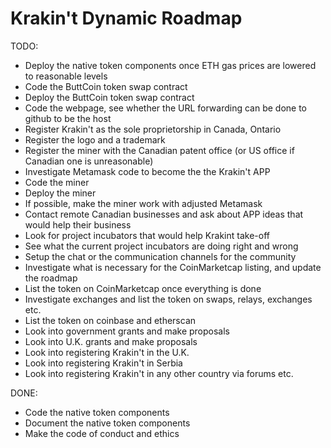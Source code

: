 # Krakin't Dynamic Roadmap

TODO:
- Deploy the native token components once ETH gas prices are lowered to reasonable levels
- Code the ButtCoin token swap contract
- Deploy the ButtCoin token swap contract
- Code the webpage, see whether the URL forwarding can be done to github to be the host
- Register Krakin't as the sole proprietorship in Canada, Ontario
- Register the logo and a trademark
- Register the miner with the Canadian patent office (or US office if Canadian one is unreasonable)
- Investigate Metamask code to become the the Krakin't APP
- Code the miner
- Deploy the miner
- If possible, make the miner work with adjusted Metamask
- Contact remote Canadian businesses and ask about APP ideas that would help their business
- Look for project incubators that would help Krakint take-off
- See what the current project incubators are doing right and wrong
- Setup the chat or the communication channels for the community
- Investigate what is necessary for the CoinMarketcap listing, and update the roadmap
- List the token on CoinMarketcap once everything is done
- Investigate exchanges and list the token on swaps, relays, exchanges etc.
- List the token on coinbase and etherscan
- Look into government grants and make proposals
- Look into U.K. grants and make proposals
- Look into registering Krakin't in the U.K.
- Look into registering Krakin't in Serbia
- Look into registering Krakin't in any other country via forums etc.


DONE:
- Code the native token components
- Document the native token components
- Make the code of conduct and ethics
